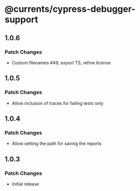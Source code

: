 # @currents/cypress-debugger-support

## 1.0.6

### Patch Changes

- Custom filenames #49, export TS, refine license

## 1.0.5

### Patch Changes

- Allow inclusion of traces for failing tests only

## 1.0.4

### Patch Changes

- Allow setting the path for saving the reports

## 1.0.3

### Patch Changes

- Initial release
